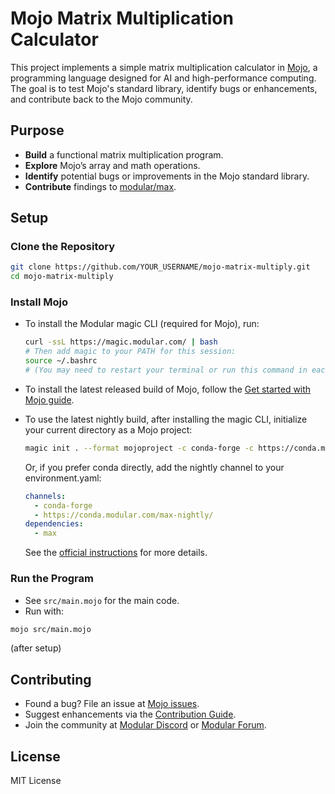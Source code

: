 # Mojo Matrix Multiplication Calculator

This project implements a simple matrix multiplication calculator in [Mojo](https://www.modular.com/mojo), a programming language designed for AI and high-performance computing. The goal is to test Mojo's standard library, identify bugs or enhancements, and contribute back to the Mojo community.

## Purpose

- **Build** a functional matrix multiplication program.
- **Explore** Mojo’s array and math operations.
- **Identify** potential bugs or improvements in the Mojo standard library.
- **Contribute** findings to [modular/max](https://github.com/modular-ai/max).

## Setup

### Clone the Repository

```bash
git clone https://github.com/YOUR_USERNAME/mojo-matrix-multiply.git
cd mojo-matrix-multiply
```

### Install Mojo

- To install the Modular magic CLI (required for Mojo), run:

  ```bash
  curl -ssL https://magic.modular.com/ | bash
  # Then add magic to your PATH for this session:
  source ~/.bashrc
  # (You may need to restart your terminal or run this command in each new session)
  ```

- To install the latest released build of Mojo, follow the [Get started with Mojo guide](https://docs.modular.com/mojo/manual/get-started).
- To use the latest nightly build, after installing the magic CLI, initialize your current directory as a Mojo project:

  ```bash
  magic init . --format mojoproject -c conda-forge -c https://conda.modular.com/max-nightly
  ```

  Or, if you prefer conda directly, add the nightly channel to your environment.yaml:

  ```yaml
  channels:
    - conda-forge
    - https://conda.modular.com/max-nightly/
  dependencies:
    - max
  ```

  See the [official instructions](https://github.com/modular/max/tree/main/mojo#installing-mojo) for more details.

### Run the Program

- See `src/main.mojo` for the main code.
- Run with:

```bash
mojo src/main.mojo
```

(after setup)

## Contributing

- Found a bug? File an issue at [Mojo issues](https://github.com/modular/max/issues).
- Suggest enhancements via the [Contribution Guide](https://github.com/modular/max/blob/main/CONTRIBUTING.md).
- Join the community at [Modular Discord](https://discord.com/invite/modular) or [Modular Forum](https://forum.modular.com/).

## License

MIT License
